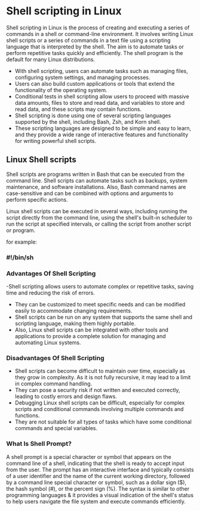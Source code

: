 # Shell scripting in Linux

Shell scripting in Linux is the process of creating and executing a series of commands in a shell or command-line environment.  It involves writing Linux shell scripts or a series of commands in a text file using a scripting language that is interpreted by the shell. The aim is to automate tasks or perform repetitive tasks quickly and efficiently. The shell program is the default for many Linux distributions.

- With shell scripting, users can automate tasks such as managing files, configuring system settings, and managing processes.
- Users can also build custom applications or tools that extend the functionality of the operating system.
- Conditional tests in shell scripting allow users to proceed with massive data amounts, files to store and read data, and variables to store and read data, and these scripts may contain functions.
- Shell scripting is done using one of several scripting languages supported by the shell, including Bash, Zsh, and Korn shell.
- These scripting languages are designed to be simple and easy to learn, and they provide a wide range of interactive features and functionality for writing powerful shell scripts.

## Linux Shell scripts
Shell scripts are programs written in Bash that can be executed from the command line. Shell scripts can automate tasks such as backups, system maintenance, and software installations. Also, Bash command names are case-sensitive and can be combined with options and arguments to perform specific actions.

Linux shell scripts can be executed in several ways, including running the script directly from the command line, using the shell's built-in scheduler to run the script at specified intervals, or calling the script from another script or program.

for example: 
### #!/bin/sh


### Advantages  Of Shell Scripting	                
 -Shell scripting allows users to automate complex or repetitive tasks, saving time and reducing the risk of errors.
- They can be customized to meet specific needs and can be modified easily to accommodate changing requirements.
- Shell scripts can be run on any system that supports the same shell and scripting language, making them highly portable.
- Also, Linux shell scripts can be integrated with other tools and applications to provide a complete solution for managing and automating Linux systems.

### Disadvantages Of Shell Scripting	       
- Shell scripts can become difficult to maintain over time, especially as they grow in complexity. As it is not fully recursive, it may lead to a limit in complex command handling.
- They can pose a security risk if not written and executed correctly, leading to costly errors and design flaws.
- Debugging Linux shell scripts can be difficult, especially for complex scripts and conditional commands involving multiple commands and functions.
- They are not suitable for all types of tasks which have some conditional commands and special variables.


### What Is Shell Prompt?
A shell prompt is a special character or symbol that appears on the command line of a shell, indicating that the shell is ready to accept input from the user. The prompt has an interactive interface and typically consists of a user identifier and the name of the current working directory, followed by a command line special character or symbol, such as a dollar sign ($), the hash symbol (#), or the percent sign (%). The syntax is similar to other programming languages & it provides a visual indication of the shell's status to help users navigate the file system and execute commands efficiently.